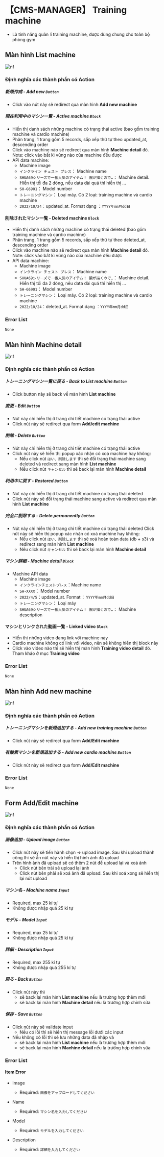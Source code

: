 # 【CMS-MANAGER】 **Training machine** 

- Là tính năng quản lí training machine, được dùng chung cho toàn bộ phòng gym

## Màn hình **List machine**

![nf](image/jp/cms/303/training-machine-list.png)

### Định nghĩa các thành phần có Action 

##### 新規作成 - Add new `Button`

- Click vào nút này sẽ redirect qua màn hình **Add new machine** 

##### 現在利用中のマシン一覧 - Active machine `Block`

- Hiển thị danh sách những machine có trạng thái active (bao gồm training machine và cardio machine)
- Phân trang, 1 trang gồm 5 records, sắp xếp thứ tự theo updated_at, descending order
- Click vào machine nào sẽ redirect qua màn hình **Machine detail** đó. Note: click vào bất kì vùng nào của machine đều được
- API data machine:
    - Machine image
    - `インクライン チェスト プレス`： Machine name
    - `SHUA69シリーズで一番人気のアイテム！ 腕が描くので…`： Machine detail. Hiển thị tối đa 2 dòng, nếu data dài quá thì hiển thị ...
    - `SH-G6901`： Model number
    - `トレーニングマシン`： Loại máy. Có 2 loại: training machine và cardio machine
    - `2022/10/24`：updated_at. Format dạng ：`YYYY年mm月dd日`
     
#### 削除されたマシン一覧 - Deleted machine `Block`

- Hiển thị danh sách những machine có trạng thái deleted (bao gồm training machine và cardio machine)
- Phân trang, 1 trang gồm 5 records, sắp xếp thứ tự theo deleted_at, descending order
- Click vào machine nào sẽ redirect qua màn hình **Machine detail** đó. Note: click vào bất kì vùng nào của machine đều được
- API data machine:
    - Machine image
    - `インクライン チェスト プレス`： Machine name
    - `SHUA69シリーズで一番人気のアイテム！ 腕が描くので…`： Machine detail. Hiển thị tối đa 2 dòng, nếu data dài quá thì hiển thị ...
    - `SH-G6901`： Model number
    - `トレーニングマシン`： Loại máy. Có 2 loại: training machine và cardio machine
    - `2022/10/24`：deleted_at. Format dạng ：`YYYY年mm月dd日`

### Error List

`None`

## Màn hình **Machine detail**

![nf](image/jp/cms/303/training-machine-detail.png)

### Định nghĩa các thành phần có Action 

##### トレーニングマシン一覧に戻る - Back to List machine `Button`

- Click button này sẽ back về màn hình **List machine** 

##### 変更 - Edit `Button`

- Nút này chỉ hiển thị ở trang chi tiết machine có trạng thái active
- Click nút này sẽ redirect qua form **Add/edit machine** 

##### 削除 - Delete `Button`

- Nút này chỉ hiển thị ở trang chi tiết machine có trạng thái active
- Click nút này sẽ hiển thị popup xác nhận có xoá machine hay không:
   - Nếu click nút `はい、削除します` thì sẽ đổi trạng thái machine sang deleted và redirect sang màn hình  **List machine** 
   - Nếu click nút `キャンセル` thì sẽ back lại màn hình  **Machine detail** 

##### 利用中に戻す - Restored `Button`

- Nút này chỉ hiển thị ở trang chi tiết machine có trạng thái deleted
- Click nút này sẽ đổi trạng thái machine sang active và redirect qua màn hình **List machine** 

##### 完全に削除する - Delete permanently `Button`

- Nút này chỉ hiển thị ở trang chi tiết machine có trạng thái deleted
Click nút này sẽ hiển thị popup xác nhận có xoá machine hay không:
   - Nếu click nút `はい、削除します` thì sẽ xoá hoàn toàn data (db + s3) và redirect sang màn hình  **List machine** 
   - Nếu click nút `キャンセル` thì sẽ back lại màn hình  **Machine detail** 

##### マシン詳細 - Machine detail `Block`

- Machine API data
    - Machine image
    - `インクラインチェストプレス`：Machine name
    - `SH-XXXX`： Model number
    - `2022/4/5`：updated_at. Format ：`YYYY年mm月dd日`
    - `トレーニングマシン`： Loại máy
    - `SHUA69シリーズで一番人気のアイテム！ 腕が描くので…`： Machine description
     
#### マシンとリンクされた動画一覧 - Linked video `Block`

- Hiển thị những video đang link với machine này
- Cardio machine không có link với video, nên sẽ không hiển thị block này
- Click vào video nào thì sẽ hiển thị màn hình **Training video detail** đó. Tham khảo ở mục **Training video**

### Error List

`None`

## Màn hình **Add new machine**

![nf](image/jp/cms/303/add-new-machine.png)

### Định nghĩa các thành phần có Action 

##### トレーニングマシンを新規追加する - Add new training machine `Button`

- Click nút này sẽ redirect qua form **Add/Edit machine** 

##### 有酸素マシンを新規追加する - Add new cardio machine `Button`

- Click nút này sẽ redirect qua form **Add/Edit machine**

### Error List

`None`

## Form **Add/Edit machine**

![nf](image/jp/cms/303/add-edit-machine-form.png)

### Định nghĩa các thành phần có Action 

##### 画像追加 - Upload image `Button`

- Click nút này sẽ tiến hành chọn => upload image. Sau khi upload thành công thì sẽ ẩn nút này và hiển thị hình ảnh đã upload
- Trên hình ảnh đã upload sẽ có thêm 2 nút để upload lại và xoá ảnh
    - Click nút bên trái sẽ upload lại ảnh
    - Click nút bên phải sẽ xoá ảnh đã upload. Sau khi xoá xong sẽ hiển thị lại nút upload

##### マシン名 - Machine name `Input`

- Required, max 25 kí tự
- Không được nhập quá 25 kí tự

##### モデル - Model `Input`

- Required, max 25 kí tự
- Không được nhập quá 25 kí tự

##### 詳細 - Description `Input`

- Required, max 255 kí tự
- Không được nhập quá 255 kí tự

##### 戻る - Back `Button`

- Click nút này thì 
    - sẽ back lại màn hình **List machine** nếu là trường hợp thêm mới
    - sẽ back lại màn hình **Machine detail** nếu là trường hợp chỉnh sửa

##### 保存 - Save `Button`

- Click nút này sẽ validate input
    - Nếu có lỗi thì sẽ hiển thị message lỗi dưới các input
- Nếu không có lỗi thì sẽ lưu những data đã nhập và 
    - sẽ back lại màn hình **List machine** nếu là trường hợp thêm mới
    - sẽ back lại màn hình **Machine detail** nếu là trường hợp chỉnh sửa

### Error List

#### Item Error

- Image
    - Required: `画像をアップロードしてください`

- Name
    - Required: `マシン名を入力してください`

- Model
    - Required: `モデルを入力してください`

- Description
    - Required: `詳細を入力してください`